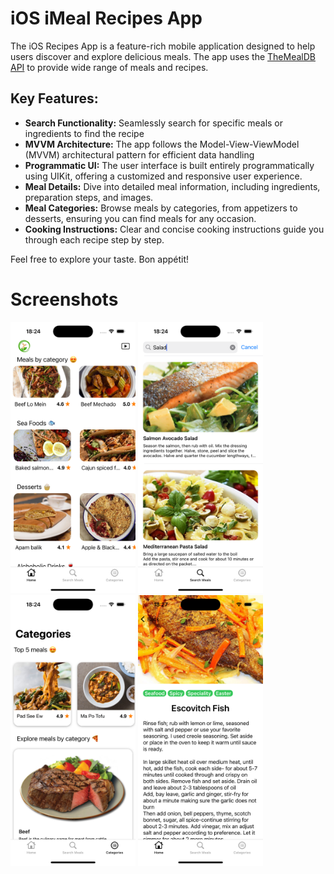 <h1>iOS iMeal Recipes App</h1>

<p>The iOS Recipes App is a feature-rich mobile application designed to help users discover and explore delicious meals. The app uses the <a href="https://www.themealdb.com/">TheMealDB API</a> to provide wide range of meals and recipes.</p>

<h2>Key Features:</h2>

<ul>
  <li><strong>Search Functionality:</strong> Seamlessly search for specific meals or ingredients to find the recipe </li>
  <li><strong>MVVM Architecture:</strong> The app follows the Model-View-ViewModel (MVVM) architectural pattern for efficient data handling</li>
  <li><strong>Programmatic UI:</strong> The user interface is built entirely programmatically using UIKit, offering a customized and responsive user experience.</li>
  <li><strong>Meal Details:</strong> Dive into detailed meal information, including ingredients, preparation steps, and images.</li>
  <li><strong>Meal Categories:</strong> Browse meals by categories, from appetizers to desserts, ensuring you can find meals for any occasion.</li>
  <li><strong>Cooking Instructions:</strong> Clear and concise cooking instructions guide you through each recipe step by step.</li>
</ul>

<p>Feel free to explore your taste. Bon appétit!</p>

<h1>Screenshots</h1>

<img src="https://github.com/gadirly/iMeal/blob/main/Simulator%20Screenshot%20-%20iPhone%2014%20Pro%20-%202023-10-12%20at%2018.24.03.png" alt="Alt Text" width="200"/> <img src="https://github.com/gadirly/iMeal/blob/main/Simulator%20Screenshot%20-%20iPhone%2014%20Pro%20-%202023-10-12%20at%2018.24.13.png" alt="Alt Text" width="200"/> <img src="https://github.com/gadirly/iMeal/blob/main/Simulator%20Screenshot%20-%20iPhone%2014%20Pro%20-%202023-10-12%20at%2018.24.22.png" alt="Alt Text" width="200"/> <img src="https://github.com/gadirly/iMeal/blob/main/Simulator%20Screenshot%20-%20iPhone%2014%20Pro%20-%202023-10-12%20at%2018.27.14.png" alt="Alt Text" width="200"/>

